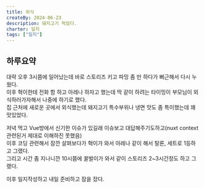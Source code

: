 ```yaml
---
title: 외식
createBy: 2024-06-23
description: 돼지고기 먹었다.
charter: 일지
tags: ["일지"]
---
```


## 하루요약

대략 오후 3시쯤에 일어났는데 바로 스토리즈 키고 파밍 좀 만 하다가 뻐근해서 다시 누웠다.  
이후 혁이한테 전화 함 하고 아레나 하자고 했는데 딱 같이 하려는 타이밍이 부모님이 외식하러가자해서 나중에 하기로 했다.  
집 근처에 새로운 곳에서 외식했는데 돼지고기 특수부위나 냉면 맛도 좀 특이했는데 꽤 맛있었다.

저녁 먹고 Vue방에서 신기한 이슈가 있길래 이슈보고 대답해주기도하고(nuxt context관련된거 제대로 이해하진 못했음)  
이후 코딩 관련해서 잠깐 살펴보다가 혁이가 와서 아레나 같이 해서 탈론, 세트로 1등하고 그랬다.  
그리고 시간 좀 지나니깐 10시쯤에 꿀벌이가 와서 같이 스토리즈 2~3시간정도 하고 그랬다.

이후 일지작성하고 내일 준비하고 잠을 잤다.
